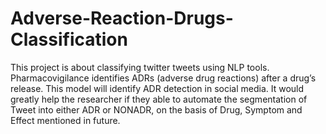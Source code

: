 # Adverse-Reaction-Drugs-Classification
This project is about classifying twitter tweets using NLP tools. Pharmacovigilance identifies ADRs (adverse drug reactions) after a drug’s release. This model will identify ADR detection in social media. It would greatly help the researcher if they able to automate the segmentation of Tweet into either ADR or NONADR, on the basis of Drug, Symptom and Effect mentioned in future.
